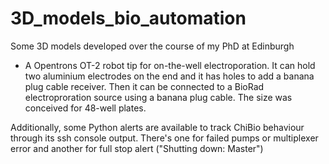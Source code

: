# 3D_models_bio_automation
Some 3D models developed over the course of my PhD at Edinburgh

- A Opentrons OT-2 robot tip for on-the-well electroporation. It can hold two aluminium electrodes on the end and it has holes to add a banana plug cable receiver. Then it can be connected to a BioRad electroproration source using a banana plug cable. The size was conceived for 48-well plates.

Additionally, some Python alerts are available to track ChiBio behaviour through its ssh console output. There's one for failed pumps or multiplexer error and another for full stop alert ("Shutting down: Master")
